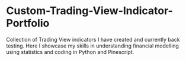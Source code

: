 # Custom-Trading-View-Indicator-Portfolio
Collection of Trading View indicators I have created and currently back testing. Here I showcase my skills in understanding financial modelling using statistics and coding in Python and Pinescript.
